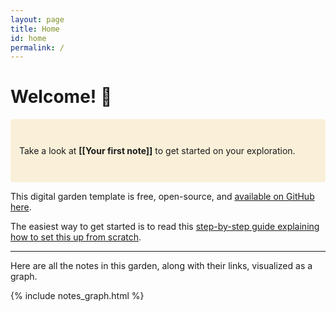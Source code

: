 ```yaml
---
layout: page
title: Home
id: home
permalink: /
---
```


# Welcome! 🌱

<p style="padding: 3em 1em; background: #faf0d9; border-radius: 4px;">
  Take a look at <span style="font-weight: bold">[[Your first note]]</span> to get started on your exploration.
</p>

This digital garden template is free, open-source, and [available on GitHub here](https://github.com/maximevaillancourt/digital-garden-jekyll-template).

The easiest way to get started is to read this [step-by-step guide explaining how to set this up from scratch](https://maximevaillancourt.com/blog/setting-up-your-own-digital-garden-with-jekyll).

<style>
  .wrapper {
    max-width: 46em;
  }
</style>


<!-- MWJ 20220321: Moved here from _layouts/note.html -->
<hr />
<p>Here are all the notes in this garden, along with their links, visualized as a graph.</p>

{% include notes_graph.html %}
